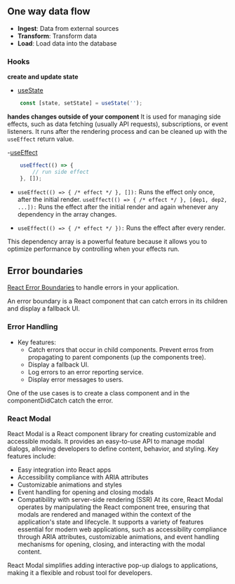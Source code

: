 ## One way data flow
- **Ingest**: Data from external sources
- **Transform**: Transform data
- **Load**: Load data into the database
### Hooks
**create and update state**
- [useState](https://reactjs.org/docs/hooks-reference.html#usestate)
```js
    const [state, setState] = useState('');
```

**handes changes outside of your component**
It is used for managing side effects, such as data fetching (usually API requests), subscriptions, or event listeners. It
runs after the rendering process and can be cleaned up with the `useEffect` return value.

-[useEffect](https://reactjs.org/docs/hooks-reference.html#useeffect)

```js
    useEffect(() => {
        // run side effect
    }, []);
```
- ```useEffect(() => { /* effect */ }, []):``` Runs the effect only once, after the initial render.
```useEffect(() => { /* effect */ }, [dep1, dep2, ...]):``` Runs the effect after the initial render and again whenever any dependency in the array changes.

- ```useEffect(() => { /* effect */ }):``` Runs the effect after every render.

This dependency array is a powerful feature because it allows you to optimize performance by controlling when your effects run.


## Error boundaries

[React Error Boundaries](https://reactjs.org/docs/error-boundaries.html) to handle errors in your application.

An error boundary is a React component that can catch errors in its children and display a fallback UI.

### Error Handling
* Key features:
    - Catch errors that occur in child components.
    Prevent erros from propagating to parent components (up the components tree).
    - Display a fallback UI.
    - Log errors to an error reporting service.
    - Display error messages to users.

One of the use cases is to create a class component and in the componentDidCatch catch the error.

### React Modal

React Modal is a React component library for creating customizable and accessible modals. It provides an easy-to-use API to manage modal dialogs, allowing developers to define content, behavior, and styling. Key features include:

- Easy integration into React apps
- Accessibility compliance with ARIA attributes
- Customizable animations and styles
- Event handling for opening and closing modals
- Compatibility with server-side rendering (SSR)
At its core, React Modal operates by manipulating the React component tree, ensuring that modals are rendered and managed within the context of the application's state and lifecycle. It supports a variety of features essential for modern web applications, such as accessibility compliance through ARIA attributes, customizable animations, and event handling mechanisms for opening, closing, and interacting with the modal content.

React Modal simplifies adding interactive pop-up dialogs to applications, making it a flexible and robust tool for developers.
